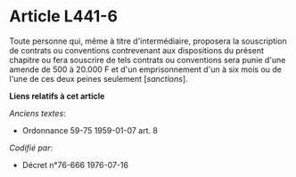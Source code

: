 # Article L441-6

Toute personne qui, même à titre d'intermédiaire, proposera la souscription de contrats ou conventions contrevenant aux
dispositions du présent chapitre ou fera souscrire de tels contrats ou conventions sera punie d'une amende de 500 à 20.000 F
et d'un emprisonnement d'un à six mois ou de l'une de ces deux peines seulement [*sanctions*].

**Liens relatifs à cet article**

_Anciens textes_:

  - Ordonnance 59-75 1959-01-07 art. 8

_Codifié par_:

  - Décret n°76-666 1976-07-16
